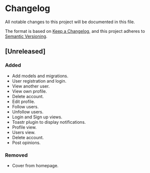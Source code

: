 # Changelog

All notable changes to this project will be documented in this file.

The format is based on [Keep a Changelog](https://keepachangelog.com/en/1.0.0/),
and this project adheres to [Semantic Versioning](https://semver.org/spec/v2.0.0.html).

## [Unreleased]

### Added

- Add models and migrations.
- User registration and login.
- View another user.
- View own profile.
- Delete account.
- Edit profile.
- Follow users.
- Unfollow users.
- Login and Sign up views.
- Toastr plugin to display notifications.
- Profile view.
- Users view.
- Delete account.
- Post opinions.

### Removed

- Cover from homepage.
